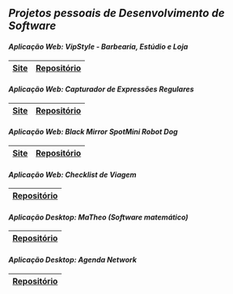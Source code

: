 ## ***Projetos pessoais de Desenvolvimento de Software***

#### ***Aplicação Web: VipStyle - Barbearia, Estúdio e Loja***
  | <a href="https://loukasloukanos.github.io/VipStyle/index.html">Site</a> | <a href="https://github.com/LoukasLoukanos/VipStyle">Repositório</a> |
  | :-: | :-: |

#### ***Aplicação Web: Capturador de Expressões Regulares***
  | <a href="https://loukasloukanos.github.io/Capturador-de-Expressoes-Regulares/">Site</a> | <a href="https://github.com/LoukasLoukanos/Capturador-de-Expressoes-Regulares#bem-vindoa-ao-reposit%C3%B3rio-do-capturador-de-express%C3%B5es-regulares">Repositório</a> |
  | :-: | :-: |

#### ***Aplicação Web: Black Mirror SpotMini Robot Dog***
  | <a href="https://loukasloukanos.github.io/Black-Mirror-Robot-Dog/">Site</a> | <a href="https://github.com/LoukasLoukanos/Black-Mirror-Robot-Dog">Repositório</a> |
  | :-: | :-: |

#### ***Aplicação Web: Checklist de Viagem***
  | <a href="https://github.com/LoukasLoukanos/Checklist-de-Viagem">Repositório</a> |
  | :-: |

#### ***Aplicação Desktop: MaTheo (Software matemático)***
  | <a href="https://github.com/LoukasLoukanos/MaTheo">Repositório</a> |
  | :-: |

#### ***Aplicação Desktop: Agenda Network***
  | <a href="https://github.com/LoukasLoukanos/Agenda-Network">Repositório</a> |
  | :-: |
